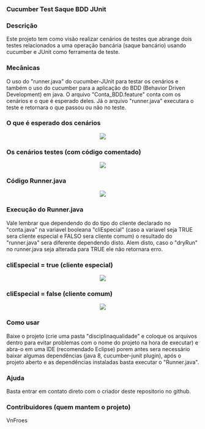 ### Cucumber Test Saque BDD JUnit
### Descrição
  Este projeto tem como visão realizar cenários de testes que abrange dois testes relacionados a uma operação bancária (saque bancário) usando cucumber e JUnit como ferramenta de teste.
### Mecânicas
  O uso do "runner.java" do cucumber-JUnit para testar os cenários e também o uso do cucumber para a aplicação do BDD (Behavior Driven Development) em java. O arquivo "Conta_BDD.feature" conta com os cenários e o que é esperado deles. Já o arquivo "runner.java" executara o teste e retornara o que passou ou não no teste.
  
  ### O que é esperado dos cenários
  <div align="center">
<img src="https://cdn.discordapp.com/attachments/1040755969589788675/1040764281400070174/image.png">
</div>

### Os cenários testes (com código comentado)
<div align="center">
<img src="https://cdn.discordapp.com/attachments/1040755969589788675/1043233044368207942/image.png">
</div>
  
  ### Código Runner.java
  <div align="center">
<img src="https://cdn.discordapp.com/attachments/1040755969589788675/1040764428913737818/image.png">
</div>

### Execução do Runner.java
Vale lembrar que dependendo do do tipo do cliente declarado no "conta.java" na variavel booleana "cliEspecial" (caso a variavel seja TRUE sera cliente especial e FALSO sera cliente comum) o resultado do "runner.java" sera diferente dependendo disto. Alem disto, caso o "dryRun" no runner.java seja alterada para TRUE ele não retornara erro.
### cliEspecial = true (cliente especial)
<div align="center">
<img src="https://cdn.discordapp.com/attachments/1040755969589788675/1040763507722961046/image.png">
</div>

### cliEspecial = false (cliente comum)
<div align="center">
<img src="https://cdn.discordapp.com/attachments/1040755969589788675/1040773113031426128/image.png">
</div>


### Como usar
  Baixe o projeto (crie uma pasta "disciplinaqualidade" e coloque os arquivos dentro para evitar problemas com o nome do projeto na hora de executar) e abra-o em uma IDE (recomendado Eclipse) porem antes sera necessário baixar algumas dependências (java 8, cucumber-junit plugin), após o projeto       aberto e as dependências instaladas basta executar o "Runner.java". 
### Ajuda
  Basta entrar em contato direto com o criador deste repositorio no github.
### Contribuidores (quem mantem o projeto)
  VnFroes
